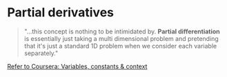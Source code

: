 # Partial derivatives
>  "...this concept is nothing to be intimidated by. **Partial differentiation** is essentially just taking a multi dimensional problem and pretending that it's just a standard 1D problem when we consider each variable separately."

[Refer to Coursera: Variables, constants & context](https://www.coursera.org/learn/multivariate-calculus-machine-learning/lecture/aAgBm/variables-constants-context)